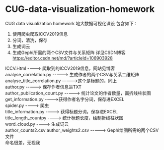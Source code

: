 # CUG-data-visualization-homework
CUG data visualization homework
地大数据可视化课设
包含如下：
1. 使用爬虫爬取ICCV2019信息
2. 分词，清洗，保存
3. 生成词云
4. 生成Gephi所需的两个CSV文件与关系矩阵
详见CSDN博客  https://editor.csdn.net/md/?articleId=106903928  



ICCV.Html ---->  爬取到的ICCV2019信息，网站见博客  
analyse_correlation.py   ----->  生成作者的两个CSV与关系二维矩阵  
analyse_title_correlation.py  ----->这个是标题的，同上  
author.py   ----->  保存作者信息进TXT  
author_publication_count.py  ----->  统计论文的作者数量，画折线柱状图  
get_information.py  ---->获得作者名字分词，保存进EXCEL  
spider.py  ---->  爬虫  
title_information.py  ----> 获得标题分词，保存进EXCEL  
title_length_countpy  ---->  统计标题长度，绘制折线柱状图  
word_cloud.py   ---->  生成词云  
author_counts2.csv   author_weights2.csv   ----->  Gephi绘图所需的两个CSV文件  
命名很差，无视我

